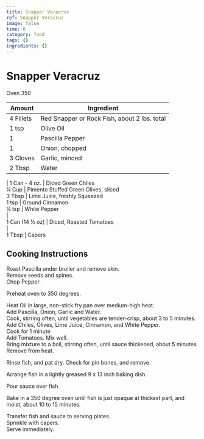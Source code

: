 ```yaml
---
title: Snapper Veracruz
ref: Snapper Veracruz
image: false
time: 0
category: food
tags: {}
ingredients: {}
---
```

# Snapper Veracruz  
  
Oven 350  
  
Amount | Ingredient  
|----|----|  
4 Fillets | Red Snapper or Rock Fish, about 2 lbs. total  
1 tsp | Olive Oil  
1 | Pascilla Pepper  
1 | Onion, chopped  
3 Cloves | Garlic, minced  
2 Tbsp | Water 
|
1 Can - 4 oz. | Diced Green Chiles  
¼ Cup | Pimento Stuffed Green Olives, sliced  
3 Tbsp | Lime Juice, freshly Squeezed  
1 tsp | Ground Cinnamon  
¼ tsp | White Pepper  
|  
1 Can (14 ½ oz) | Diced, Roasted Tomatoes  
|   
1 Tbsp | Capers  
  
## Cooking Instructions  
  
Roast Pascilla under broiler and remove skin.  
Remove seeds and spines.  
Chop Pepper.  
  
Preheat oven to 350 degrees.  
  
Heat Oil in large, non-stick fry pan over medium-high heat.  
Add Pascilla, Onion, Garlic and Water.  
Cook, stirring often, until vegetables are tender-crisp, about 3 to 5 minutes.  
Add Chiles, Olives, Lime Juice, Cinnamon, and White Pepper.  
Cook for 1 minute  
Add Tomatoes.  Mix well.  
Bring mixture to a boil, stirring often, until sauce thickened, about 5 minutes.  
Remove from heat.  
  
Rinse fish, and pat dry. Check for pin bones, and remove.  
  
Arrange fish in a lightly greased 9 x 13 inch baking dish.  
  
Pour sauce over fish.  
  
Bake in a 350 degree oven until fish is just opaque at thickest part, and moist, about 10 to 15 minutes.  
  
Transfer fish and sauce to serving plates.  
Sprinkle with capers.  
Serve immediately.  
  
  